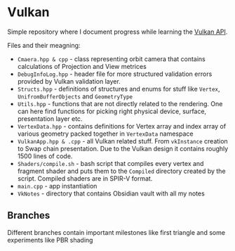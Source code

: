 # Vulkan

Simple repository where I document progress while learning the [Vulkan API](https://www.vulkan.org/).

Files and their meagning:

- `Cmaera.hpp & cpp` - class representing orbit camera that contains calculations of Projection and View metrices 
- `DebugInfoLog.hpp` - header file for more structured validation errors provided by Vulkan validation layer. 
- `Structs.hpp` - definitions of structures and enums for stuff like `Vertex`, `UnifromBufferObjects` and `GeometryType`
- `Utils.hpp` - functions that are not directly related to the rendering. One can here find functions for picking right physical device, surface, presentation layer etc.
- `VertexData.hpp` - contains definitions for Vertex array and index array of various geometry packed together in `VertexData` namespace 
- `VulkanApp.hpp & .cpp` - all Vulkan related stuff. From `vkInstance` creation to Swap chain presentation. Due to the Vulkan design it contains roughly 1500 lines of code.
- `Shaders/compile.sh` - bash script that compiles every vertex and fragment shader and puts them to the `Compiled` directory created by the script. Compiled shaders are in SPIR-V format.
- `main.cpp` - app instantiation 
- `VkNotes` - directory that contains Obsidian vault with all my notes

## Branches

Different branches contain important milestones like first triangle and some experiments like PBR shading

